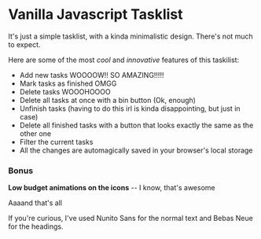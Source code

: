 # Vanilla Javascript Tasklist

It's just a simple tasklist, with a kinda minimalistic design. There's not much to expect.  

Here are some of the most _cool_ and _innovative_ features of this taskilist:

- Add new tasks WOOOOW!! SO AMAZING!!!!!
- Mark tasks as finished OMGG
- Delete tasks WOOOHOOOO
- Delete all tasks at once with a bin button (Ok, enough)
- Unfinish tasks (having to do this irl is kinda disappointing, but just in case)
- Delete all finished tasks with a button that looks exactly the same as the other one
- Filter the current tasks
- All the changes are automagically saved in your browser's local storage

### Bonus
**Low budget animations on the icons** -- I know, that's awesome
  
  
Aaaand that's all

If you're curious, I've used Nunito Sans for the normal text and Bebas Neue for the headings.
